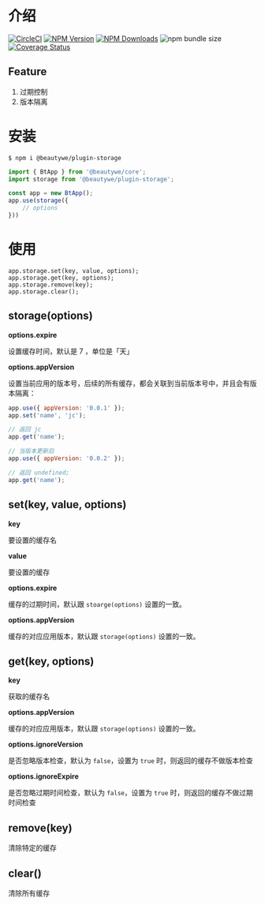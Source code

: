 # 介绍

[![CircleCI](https://img.shields.io/circleci/project/github/beautywe/plugin-storage/master.svg)](https://circleci.com/gh/beautywe/plugin-storage)
[![NPM Version](https://img.shields.io/npm/v/@beautywe/plugin-storage.svg)](https://www.npmjs.com/package/@beautywe/plugin-storage) 
[![NPM Downloads](https://img.shields.io/npm/dm/@beautywe/plugin-storage.svg)](https://www.npmjs.com/package/@beautywe/plugin-storage) 
![npm bundle size](https://img.shields.io/bundlephobia/minzip/@beautywe/plugin-storage.svg) 
[![Coverage Status](https://coveralls.io/repos/github/beautywe/beautywe-plugin-storage/badge.svg)](https://coveralls.io/github/beautywe/beautywe-plugin-storage)

## Feature
1. 过期控制
2. 版本隔离

# 安装

```
$ npm i @beautywe/plugin-storage
```

```javascript
import { BtApp } from '@beautywe/core';
import storage from '@beautywe/plugin-storage';

const app = new BtApp();
app.use(storage({
    // options
}))
```

# 使用

```
app.storage.set(key, value, options);
app.storage.get(key, options);
app.storage.remove(key);
app.storage.clear();
```

## storage(options)

**options.expire**

设置缓存时间，默认是 7 ，单位是「天」

**options.appVersion**

设置当前应用的版本号，后续的所有缓存，都会关联到当前版本号中，并且会有版本隔离：

```javascript
app.use({ appVersion: '0.0.1' });
app.set('name', 'jc');

// 返回 jc
app.get('name');

// 当版本更新后
app.use({ appVersion: '0.0.2' });

// 返回 undefined;
app.get('name');
```

## set(key, value, options)

**key**

要设置的缓存名

**value**

要设置的缓存

**options.expire**

缓存的过期时间，默认跟 `stoarge(options)` 设置的一致。

**options.appVersion**

缓存的对应应用版本，默认跟 `storage(options)` 设置的一致。

## get(key, options)

**key**

获取的缓存名

**options.appVersion**

缓存的对应应用版本，默认跟 `storage(options)` 设置的一致。

**options.ignoreVersion**

是否忽略版本检查，默认为 `false`，设置为 `true` 时，则返回的缓存不做版本检查

**options.ignoreExpire**

是否忽略过期时间检查，默认为 `false`，设置为 `true` 时，则返回的缓存不做过期时间检查

## remove(key)

清除特定的缓存

## clear()

清除所有缓存

